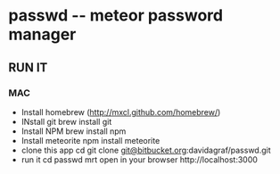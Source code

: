 passwd -- meteor password manager
================================

## RUN IT

### MAC

* Install homebrew (http://mxcl.github.com/homebrew/)
* INstall git
    brew install git
* Install NPM 
    brew install npm
* Install meteorite
    npm install meteorite
* clone this app
    cd <your work directory>
    git clone git@bitbucket.org:davidagraf/passwd.git
* run it
    cd passwd
    mrt
  open in your browser http://localhost:3000
